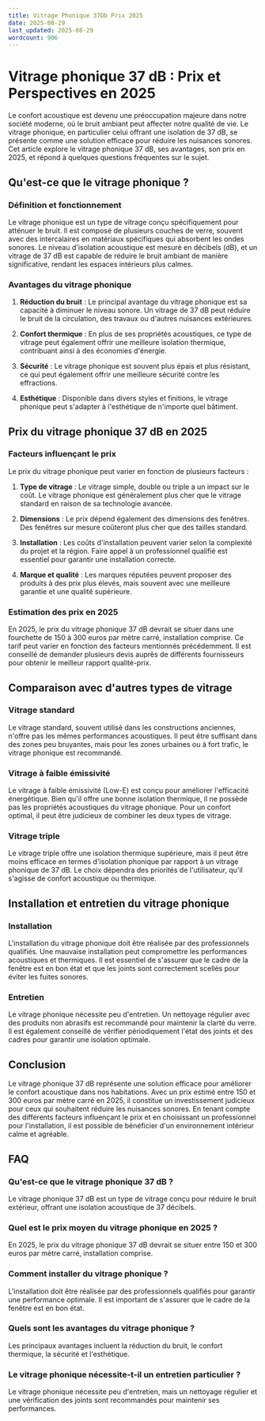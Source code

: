 ```yaml
---
title: Vitrage Phonique 37Db Prix 2025
date: 2025-08-29
last_updated: 2025-08-29
wordcount: 906
---
```


# Vitrage phonique 37 dB : Prix et Perspectives en 2025

Le confort acoustique est devenu une préoccupation majeure dans notre société moderne, où le bruit ambiant peut affecter notre qualité de vie. Le vitrage phonique, en particulier celui offrant une isolation de 37 dB, se présente comme une solution efficace pour réduire les nuisances sonores. Cet article explore le vitrage phonique 37 dB, ses avantages, son prix en 2025, et répond à quelques questions fréquentes sur le sujet.

## Qu'est-ce que le vitrage phonique ?

### Définition et fonctionnement

Le vitrage phonique est un type de vitrage conçu spécifiquement pour atténuer le bruit. Il est composé de plusieurs couches de verre, souvent avec des intercalaires en matériaux spécifiques qui absorbent les ondes sonores. Le niveau d'isolation acoustique est mesuré en décibels (dB), et un vitrage de 37 dB est capable de réduire le bruit ambiant de manière significative, rendant les espaces intérieurs plus calmes.

### Avantages du vitrage phonique

1. **Réduction du bruit** : Le principal avantage du vitrage phonique est sa capacité à diminuer le niveau sonore. Un vitrage de 37 dB peut réduire le bruit de la circulation, des travaux ou d'autres nuisances extérieures.

2. **Confort thermique** : En plus de ses propriétés acoustiques, ce type de vitrage peut également offrir une meilleure isolation thermique, contribuant ainsi à des économies d'énergie.

3. **Sécurité** : Le vitrage phonique est souvent plus épais et plus résistant, ce qui peut également offrir une meilleure sécurité contre les effractions.

4. **Esthétique** : Disponible dans divers styles et finitions, le vitrage phonique peut s'adapter à l'esthétique de n'importe quel bâtiment.

## Prix du vitrage phonique 37 dB en 2025

### Facteurs influençant le prix

Le prix du vitrage phonique peut varier en fonction de plusieurs facteurs :

1. **Type de vitrage** : Le vitrage simple, double ou triple a un impact sur le coût. Le vitrage phonique est généralement plus cher que le vitrage standard en raison de sa technologie avancée.

2. **Dimensions** : Le prix dépend également des dimensions des fenêtres. Des fenêtres sur mesure coûteront plus cher que des tailles standard.

3. **Installation** : Les coûts d'installation peuvent varier selon la complexité du projet et la région. Faire appel à un professionnel qualifié est essentiel pour garantir une installation correcte.

4. **Marque et qualité** : Les marques réputées peuvent proposer des produits à des prix plus élevés, mais souvent avec une meilleure garantie et une qualité supérieure.

### Estimation des prix en 2025

En 2025, le prix du vitrage phonique 37 dB devrait se situer dans une fourchette de 150 à 300 euros par mètre carré, installation comprise. Ce tarif peut varier en fonction des facteurs mentionnés précédemment. Il est conseillé de demander plusieurs devis auprès de différents fournisseurs pour obtenir le meilleur rapport qualité-prix.

## Comparaison avec d'autres types de vitrage

### Vitrage standard

Le vitrage standard, souvent utilisé dans les constructions anciennes, n'offre pas les mêmes performances acoustiques. Il peut être suffisant dans des zones peu bruyantes, mais pour les zones urbaines ou à fort trafic, le vitrage phonique est recommandé.

### Vitrage à faible émissivité

Le vitrage à faible émissivité (Low-E) est conçu pour améliorer l'efficacité énergétique. Bien qu'il offre une bonne isolation thermique, il ne possède pas les propriétés acoustiques du vitrage phonique. Pour un confort optimal, il peut être judicieux de combiner les deux types de vitrage.

### Vitrage triple

Le vitrage triple offre une isolation thermique supérieure, mais il peut être moins efficace en termes d'isolation phonique par rapport à un vitrage phonique de 37 dB. Le choix dépendra des priorités de l'utilisateur, qu'il s'agisse de confort acoustique ou thermique.

## Installation et entretien du vitrage phonique

### Installation

L'installation du vitrage phonique doit être réalisée par des professionnels qualifiés. Une mauvaise installation peut compromettre les performances acoustiques et thermiques. Il est essentiel de s'assurer que le cadre de la fenêtre est en bon état et que les joints sont correctement scellés pour éviter les fuites sonores.

### Entretien

Le vitrage phonique nécessite peu d'entretien. Un nettoyage régulier avec des produits non abrasifs est recommandé pour maintenir la clarté du verre. Il est également conseillé de vérifier périodiquement l'état des joints et des cadres pour garantir une isolation optimale.

## Conclusion

Le vitrage phonique 37 dB représente une solution efficace pour améliorer le confort acoustique dans nos habitations. Avec un prix estimé entre 150 et 300 euros par mètre carré en 2025, il constitue un investissement judicieux pour ceux qui souhaitent réduire les nuisances sonores. En tenant compte des différents facteurs influençant le prix et en choisissant un professionnel pour l'installation, il est possible de bénéficier d'un environnement intérieur calme et agréable.

## FAQ

### Qu'est-ce que le vitrage phonique 37 dB ?

Le vitrage phonique 37 dB est un type de vitrage conçu pour réduire le bruit extérieur, offrant une isolation acoustique de 37 décibels.

### Quel est le prix moyen du vitrage phonique en 2025 ?

En 2025, le prix du vitrage phonique 37 dB devrait se situer entre 150 et 300 euros par mètre carré, installation comprise.

### Comment installer du vitrage phonique ?

L'installation doit être réalisée par des professionnels qualifiés pour garantir une performance optimale. Il est important de s'assurer que le cadre de la fenêtre est en bon état.

### Quels sont les avantages du vitrage phonique ?

Les principaux avantages incluent la réduction du bruit, le confort thermique, la sécurité et l'esthétique.

### Le vitrage phonique nécessite-t-il un entretien particulier ?

Le vitrage phonique nécessite peu d'entretien, mais un nettoyage régulier et une vérification des joints sont recommandés pour maintenir ses performances.